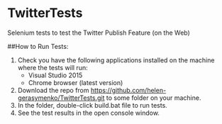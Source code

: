 # TwitterTests
Selenium tests to test the Twitter Publish Feature (on the Web)

##How to Run Tests:

1. Check you have the following applications installed on the machine where the tests will run:
   - Visual Studio 2015
   - Chrome browser (latest version)
2. Download the repo from https://github.com/helen-gerasymenko/TwitterTests.git to some folder on your machine.
3. In the folder, double-click build.bat file to run tests.
4. See the test results in the open console window.
